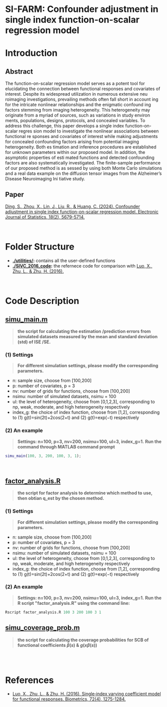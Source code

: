 # SI-FARM: Confounder adjustment in single index function-on-scalar regression model

# Introduction
## Abstract
The function-on-scalar regression model serves as a potent tool for elucidating the connection between functional responses and covariates
 of interest. Despite its widespread utilization in numerous extensive neu
roimaging investigations, prevailing methods often fall short in account
ing for the intricate nonlinear relationships and the enigmatic confound
ing factors stemming from imaging heterogeneity. This heterogeneity may
 originate from a myriad of sources, such as variations in study environ
ments, populations, designs, protocols, and concealed variables. To address
 this challenge, this paper develops a single index function-on-scalar regres
sion model to investigate the nonlinear associations between functional re
sponses and covariates of interest while making adjustments for concealed
 confounding factors arising from potential imaging heterogeneity. Both es
timation and inference procedures are established for unknown parameters
 within our proposed model. In addition, the asymptotic properties of esti
mated functions and detected confounding factors are also systematically
 investigated. The finite-sample performance of our proposed method is as
sessed by using both Monte Carlo simulations and a real data example on
 the diffusion tensor images from the Alzheimer’s Disease Neuroimaging Ini
tiative study.

## Paper
[Ding, S., Zhou, X., Lin, J., Liu, R., & Huang, C. (2024). Confounder adjustment in single index function-on-scalar regression model. Electronic Journal of Statistics, 18(2), 5679-5714.](https://projecteuclid.org/journals/electronic-journal-of-statistics/volume-18/issue-2/Confounder-adjustment-in-single-index-function-on-scalar-regression-model/10.1214/24-EJS2333.full)

 <br>

# Folder Structure
- **[./utilities/](./utilities/):** 
	contains all the user-defined functions
- **[./SIVC_2016_code](./SIVC_2016_code/):**
    the refernece code for comparison with [Luo, X., Zhu, L., & Zhu, H. (2016).](https://onlinelibrary.wiley.com/doi/full/10.1111/biom.12526)

<br>


# Code Description
## [simu_main.m](simu_main.m)
> **the script for calculating the estimation /prediction errors from simulated datasets measured by the mean and standard deviation (std) of ISE /SE.**
### (1) Settings
> **For different simulation settings, please modify the corresponding parameters.**
- n: sample size, choose from [100,200]
- p: number of covariates, p = 3
- nv: number of grids for functions, choose from [100,200]
- nsimu: number of simulated datasets, nsimu = 100
- ul: the level of heterogeneity, choose from [0,1,2,3], corresponding to np, weak, moderate, and high heterogeneity respectively
- index_g: the choice of index function, choose from [1,2], corresponding to (1) g(t)=sin(2t)+2cos(2+t) and (2) g(t)=exp(−t) respectively

### (2) An example 
> **Settings: n=100, p=3, nv=200, nsimu=100, ul=3, index_g=1.**
**Run the command through MATLAB command prompt**
```matlab
simu_main(100, 3, 200, 100, 3, 1);
```

<br>

## [factor_analysis.R](factor_analysis.R)
> **the script for factor analysis to determine which method to use, then obtian q_est by the chosen method.**
### (1) Settings
> **For different simulation settings, please modify the corresponding parameters.**
- n: sample size, choose from [100,200]
- p: number of covariates, p = 3
- nv: number of grids for functions, choose from [100,200]
- nsimu: number of simulated datasets, nsimu = 100
- ul: the level of heterogeneity, choose from [0,1,2,3], corresponding to np, weak, moderate, and high heterogeneity respectively
- index_g: the choice of index function, choose from [1,2], corresponding to (1) g(t)=sin(2t)+2cos(2+t) and (2) g(t)=exp(−t) respectively

### (2) An example 
> **Settings: n=100, p=3, nv=200, nsimu=100, ul=3, index_g=1.**
**Run the R script "factor_analysis.R" using the command line:**
```r
Rscript factor_analysis.R 100 3 200 100 3 1
```

## [simu_coverage_prob.m](simu_coverage_prob.m)
> **the script for calculating the coverage probabilities for SCB of functional coefficients $\beta(s)$ & $g(x\beta(s))$**

<br>
<br>


# References
- [Luo, X., Zhu, L., & Zhu, H. (2016). Single‐index varying coefficient model for functional responses. Biometrics, 72(4), 1275-1284.](https://onlinelibrary.wiley.com/doi/full/10.1111/biom.12526)
